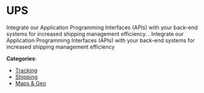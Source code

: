 # UPS


Integrate our Application Programming Interfaces (APIs) with your back-end systems for increased shipping management efficiency. . Integrate our Application Programming Interfaces (APIs) with your back-end systems for increased shipping management efficiency



**Categories**:
- [Tracking](https://github.com/apis-list/apis-list#tracking)
- [Shipping](https://github.com/apis-list/apis-list#shipping)
- [Maps & Geo](https://github.com/apis-list/apis-list#maps-and-geo)






